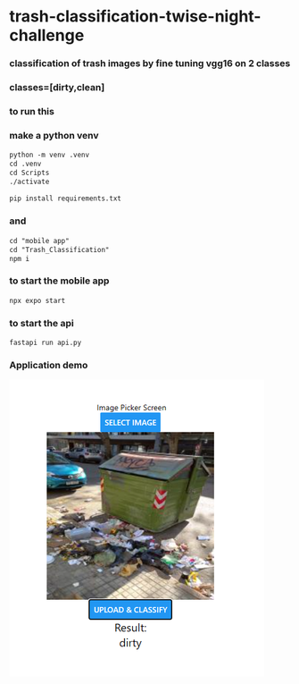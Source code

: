 # trash-classification-twise-night-challenge

### classification of trash images by fine tuning vgg16 on 2 classes
### classes=[dirty,clean]

### to run this

### make a python venv

```
python -m venv .venv
cd .venv
cd Scripts
./activate
```

```
pip install requirements.txt
```

### and

```
cd "mobile app"
cd "Trash_Classification"
npm i
```

### to start the mobile app

```
npx expo start
```

### to start the api

```
fastapi run api.py
```

### Application demo
![plot](./demo.png)
